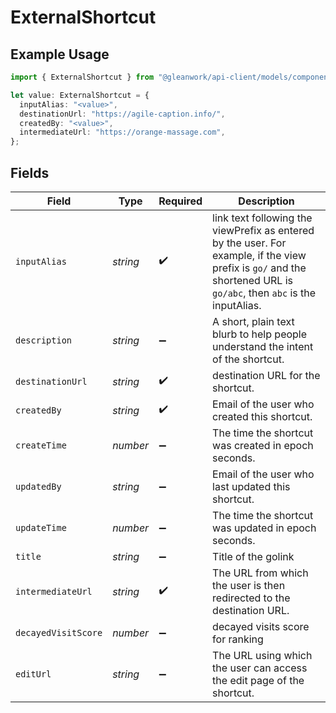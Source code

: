 # ExternalShortcut

## Example Usage

```typescript
import { ExternalShortcut } from "@gleanwork/api-client/models/components";

let value: ExternalShortcut = {
  inputAlias: "<value>",
  destinationUrl: "https://agile-caption.info/",
  createdBy: "<value>",
  intermediateUrl: "https://orange-massage.com",
};
```

## Fields

| Field                                                                                                                                                                | Type                                                                                                                                                                 | Required                                                                                                                                                             | Description                                                                                                                                                          |
| -------------------------------------------------------------------------------------------------------------------------------------------------------------------- | -------------------------------------------------------------------------------------------------------------------------------------------------------------------- | -------------------------------------------------------------------------------------------------------------------------------------------------------------------- | -------------------------------------------------------------------------------------------------------------------------------------------------------------------- |
| `inputAlias`                                                                                                                                                         | *string*                                                                                                                                                             | :heavy_check_mark:                                                                                                                                                   | link text following the viewPrefix as entered by the user. For example, if the view prefix is `go/` and the shortened URL is `go/abc`, then `abc` is the inputAlias. |
| `description`                                                                                                                                                        | *string*                                                                                                                                                             | :heavy_minus_sign:                                                                                                                                                   | A short, plain text blurb to help people understand the intent of the shortcut.                                                                                      |
| `destinationUrl`                                                                                                                                                     | *string*                                                                                                                                                             | :heavy_check_mark:                                                                                                                                                   | destination URL for the shortcut.                                                                                                                                    |
| `createdBy`                                                                                                                                                          | *string*                                                                                                                                                             | :heavy_check_mark:                                                                                                                                                   | Email of the user who created this shortcut.                                                                                                                         |
| `createTime`                                                                                                                                                         | *number*                                                                                                                                                             | :heavy_minus_sign:                                                                                                                                                   | The time the shortcut was created in epoch seconds.                                                                                                                  |
| `updatedBy`                                                                                                                                                          | *string*                                                                                                                                                             | :heavy_minus_sign:                                                                                                                                                   | Email of the user who last updated this shortcut.                                                                                                                    |
| `updateTime`                                                                                                                                                         | *number*                                                                                                                                                             | :heavy_minus_sign:                                                                                                                                                   | The time the shortcut was updated in epoch seconds.                                                                                                                  |
| `title`                                                                                                                                                              | *string*                                                                                                                                                             | :heavy_minus_sign:                                                                                                                                                   | Title of the golink                                                                                                                                                  |
| `intermediateUrl`                                                                                                                                                    | *string*                                                                                                                                                             | :heavy_check_mark:                                                                                                                                                   | The URL from which the user is then redirected to the destination URL.                                                                                               |
| `decayedVisitScore`                                                                                                                                                  | *number*                                                                                                                                                             | :heavy_minus_sign:                                                                                                                                                   | decayed visits score for ranking                                                                                                                                     |
| `editUrl`                                                                                                                                                            | *string*                                                                                                                                                             | :heavy_minus_sign:                                                                                                                                                   | The URL using which the user can access the edit page of the shortcut.                                                                                               |